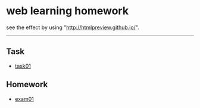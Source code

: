 # web learning homework 

see the effect by using "http://htmlpreview.github.io/".  
***
## Task
* [task01](http://ife.baidu.com/course/detail/id/18)

## Homework
* [exam01](http://htmlpreview.github.io/?https://github.com/tradoff/web_practice/blob/master/exam01.html)
